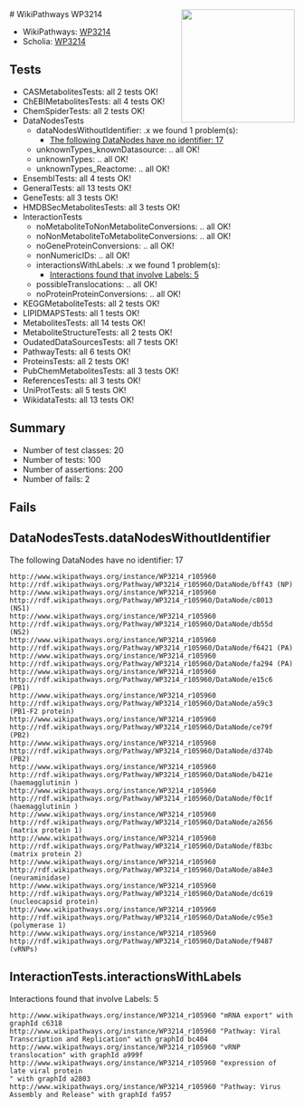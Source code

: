 <img style="float: right; width: 200px" src="https://upload.wikimedia.org/wikipedia/commons/thumb/8/83/Wplogo_with_text_500.png/640px-Wplogo_with_text_500.png" />
# WikiPathways WP3214

* WikiPathways: [WP3214](https://new.wikipathways.org/pathways/WP3214)
* Scholia: [WP3214](https://scholia.toolforge.org/wikipathways/WP3214)
## Tests
* CASMetabolitesTests: all 2 tests OK!
* ChEBIMetabolitesTests: all 4 tests OK!
* ChemSpiderTests: all 2 tests OK!
* DataNodesTests
    * dataNodesWithoutIdentifier: .x we found 1 problem(s):
        * [The following DataNodes have no identifier: 17](#8792c497)
    * unknownTypes_knownDatasource: .. all OK!
    * unknownTypes: .. all OK!
    * unknownTypes_Reactome: .. all OK!
* EnsemblTests: all 4 tests OK!
* GeneralTests: all 13 tests OK!
* GeneTests: all 3 tests OK!
* HMDBSecMetabolitesTests: all 3 tests OK!
* InteractionTests
    * noMetaboliteToNonMetaboliteConversions: .. all OK!
    * noNonMetaboliteToMetaboliteConversions: .. all OK!
    * noGeneProteinConversions: .. all OK!
    * nonNumericIDs: .. all OK!
    * interactionsWithLabels: .x we found 1 problem(s):
        * [Interactions found that involve Labels: 5](#630d267c)
    * possibleTranslocations: .. all OK!
    * noProteinProteinConversions: .. all OK!
* KEGGMetaboliteTests: all 2 tests OK!
* LIPIDMAPSTests: all 1 tests OK!
* MetabolitesTests: all 14 tests OK!
* MetaboliteStructureTests: all 2 tests OK!
* OudatedDataSourcesTests: all 7 tests OK!
* PathwayTests: all 6 tests OK!
* ProteinsTests: all 2 tests OK!
* PubChemMetabolitesTests: all 3 tests OK!
* ReferencesTests: all 3 tests OK!
* UniProtTests: all 5 tests OK!
* WikidataTests: all 13 tests OK!


## Summary

* Number of test classes: 20
* Number of tests: 100
* Number of assertions: 200
* Number of fails: 2

## Fails

<a name="8792c497" />

## DataNodesTests.dataNodesWithoutIdentifier

The following DataNodes have no identifier: 17
```
http://www.wikipathways.org/instance/WP3214_r105960 http://rdf.wikipathways.org/Pathway/WP3214_r105960/DataNode/bff43 (NP)
http://www.wikipathways.org/instance/WP3214_r105960 http://rdf.wikipathways.org/Pathway/WP3214_r105960/DataNode/c8013 (NS1)
http://www.wikipathways.org/instance/WP3214_r105960 http://rdf.wikipathways.org/Pathway/WP3214_r105960/DataNode/db55d (NS2)
http://www.wikipathways.org/instance/WP3214_r105960 http://rdf.wikipathways.org/Pathway/WP3214_r105960/DataNode/f6421 (PA)
http://www.wikipathways.org/instance/WP3214_r105960 http://rdf.wikipathways.org/Pathway/WP3214_r105960/DataNode/fa294 (PA)
http://www.wikipathways.org/instance/WP3214_r105960 http://rdf.wikipathways.org/Pathway/WP3214_r105960/DataNode/e15c6 (PB1)
http://www.wikipathways.org/instance/WP3214_r105960 http://rdf.wikipathways.org/Pathway/WP3214_r105960/DataNode/a59c3 (PB1-F2 protein)
http://www.wikipathways.org/instance/WP3214_r105960 http://rdf.wikipathways.org/Pathway/WP3214_r105960/DataNode/ce79f (PB2)
http://www.wikipathways.org/instance/WP3214_r105960 http://rdf.wikipathways.org/Pathway/WP3214_r105960/DataNode/d374b (PB2)
http://www.wikipathways.org/instance/WP3214_r105960 http://rdf.wikipathways.org/Pathway/WP3214_r105960/DataNode/b421e (haemagglutinin )
http://www.wikipathways.org/instance/WP3214_r105960 http://rdf.wikipathways.org/Pathway/WP3214_r105960/DataNode/f0c1f (haemagglutinin )
http://www.wikipathways.org/instance/WP3214_r105960 http://rdf.wikipathways.org/Pathway/WP3214_r105960/DataNode/a2656 (matrix protein 1)
http://www.wikipathways.org/instance/WP3214_r105960 http://rdf.wikipathways.org/Pathway/WP3214_r105960/DataNode/f83bc (matrix protein 2)
http://www.wikipathways.org/instance/WP3214_r105960 http://rdf.wikipathways.org/Pathway/WP3214_r105960/DataNode/a84e3 (neuraminidase)
http://www.wikipathways.org/instance/WP3214_r105960 http://rdf.wikipathways.org/Pathway/WP3214_r105960/DataNode/dc619 (nucleocapsid protein)
http://www.wikipathways.org/instance/WP3214_r105960 http://rdf.wikipathways.org/Pathway/WP3214_r105960/DataNode/c95e3 (polymerase 1)
http://www.wikipathways.org/instance/WP3214_r105960 http://rdf.wikipathways.org/Pathway/WP3214_r105960/DataNode/f9487 (vRNPs)
```

<a name="630d267c" />

## InteractionTests.interactionsWithLabels

Interactions found that involve Labels: 5
```
http://www.wikipathways.org/instance/WP3214_r105960 "mRNA export" with graphId c6318
http://www.wikipathways.org/instance/WP3214_r105960 "Pathway: Viral Transcription and Replication" with graphId bc404
http://www.wikipathways.org/instance/WP3214_r105960 "vRNP translocation" with graphId a999f
http://www.wikipathways.org/instance/WP3214_r105960 "expression of late viral protein
" with graphId a2803
http://www.wikipathways.org/instance/WP3214_r105960 "Pathway: Virus Assembly and Release" with graphId fa957
```


